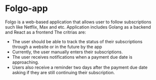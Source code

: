 # Folgo-app
Folgo is a web-based application that allows user to follow subscriptions such like Netflix, Max and etc.
Application includes Golang as a backend and React as a frontend
The critrias are: 
- The user should be able to track the status of their subscriptions through a website or in the future by the app
- Currently, the user manually enters their subscriptions.
- The user receives notifications when a payment due date is approaching.
- Users also receive a reminder two days after the payment due date asking if they are still continuing their subscription.

